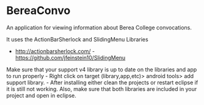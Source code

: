BereaConvo
==========

An application for viewing information about Berea College convocations. 

It uses the ActionBarSherlock and SlidingMenu Libraries 
- http://actionbarsherlock.com/
-https://github.com/jfeinstein10/SlidingMenu

Make sure that your support v4 library is up to date on the libraries and app to run properly 
      - Right click on target (library,app,etc)> android tools> add support library. 
      - After installing either clean the projects or restart eclipse if it is still not working. 
Also, make sure that both libraries are included in your project and open in eclipse.

